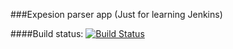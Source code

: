 ###Expesion parser app (Just for learning Jenkins)

####Build status: [![Build Status](http://185.212.128.102:8080/buildStatus/icon?job=jenkins-tutor)](http://185.212.128.102:8080/job/jenkins-tutor/)